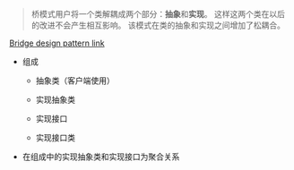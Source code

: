 > 桥模式用户将一个类解耦成两个部分：**抽象**和**实现**。
> 这样这两个类在以后的改进不会产生相互影响。
> 该模式在类的抽象和实现之间增加了松耦合。  

[Bridge design pattern link](https://howtodoinjava.com/design-patterns/structural/bridge-design-pattern/)

- 组成
    - 抽象类（客户端使用）
    - 实现抽象类

    - 实现接口
    - 实现接口类
- 在组成中的实现抽象类和实现接口为聚合关系